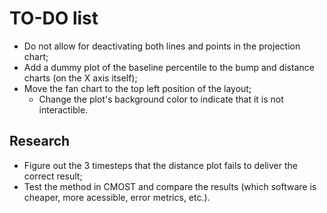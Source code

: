 # TO-DO list
* Do not allow for deactivating both lines and points in the projection chart;
* Add a dummy plot of the baseline percentile to the bump and distance charts (on the X axis itself);
* Move the fan chart to the top left position of the layout;
  * Change the plot's background color to indicate that it is not interactible.

## Research
* Figure out the 3 timesteps that the distance plot fails to deliver the correct result;
* Test the method in CMOST and compare the results (which software is cheaper, more acessible, error metrics, etc.).
